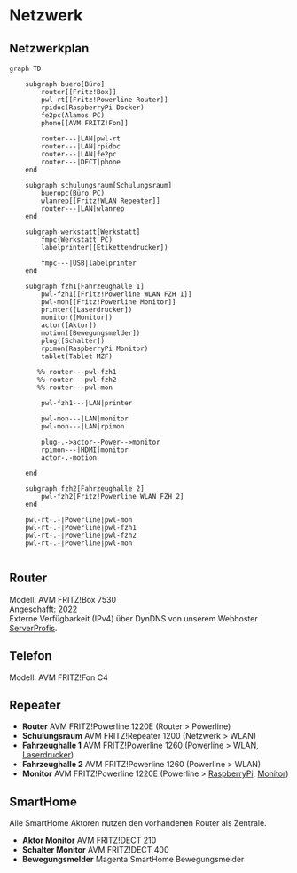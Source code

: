 # Netzwerk

## Netzwerkplan

```mermaid
graph TD

    subgraph buero[Büro]
        router[[Fritz!Box]]
        pwl-rt[[Fritz!Powerline Router]]
        rpidoc(RaspberryPi Docker)
        fe2pc(Alamos PC)
        phone[[AVM FRITZ!Fon]]
        
        router---|LAN|pwl-rt
        router---|LAN|rpidoc
        router---|LAN|fe2pc
        router---|DECT|phone
    end
    
    subgraph schulungsraum[Schulungsraum]
        bueropc(Büro PC)
        wlanrep[[Fritz!WLAN Repeater]]
        router---|LAN|wlanrep
    end
    
    subgraph werkstatt[Werkstatt]
        fmpc(Werkstatt PC)
        labelprinter([Etikettendrucker])
        
        fmpc---|USB|labelprinter
    end
    
    subgraph fzh1[Fahrzeughalle 1]
        pwl-fzh1[[Fritz!Powerline WLAN FZH 1]]
        pwl-mon[[Fritz!Powerline Monitor]]
        printer([Laserdrucker])
        monitor([Monitor])
        actor([Aktor])
        motion([Bewegungsmelder])
        plug([Schalter])
        rpimon(RaspberryPi Monitor)
        tablet(Tablet MZF)

       %% router---pwl-fzh1
       %% router---pwl-fzh2
       %% router---pwl-mon

        pwl-fzh1---|LAN|printer
        
        pwl-mon---|LAN|monitor
        pwl-mon---|LAN|rpimon
        
        plug-.->actor--Power-->monitor
        rpimon---|HDMI|monitor
        actor-.-motion

    end
    
    subgraph fzh2[Fahrzeughalle 2]
        pwl-fzh2[Fritz!Powerline WLAN FZH 2]
    end
    
    pwl-rt-.-|Powerline|pwl-mon
    pwl-rt-.-|Powerline|pwl-fzh1
    pwl-rt-.-|Powerline|pwl-fzh2
    pwl-rt-.-|Powerline|pwl-mon
    
```

## Router

Modell: AVM FRITZ!Box 7530  
Angeschafft: 2022  
Externe Verfügbarkeit (IPv4) über DynDNS von unserem Webhoster [ServerProfis](../Dienste/ServerProfis.md).

## Telefon

Modell: AVM FRITZ!Fon C4

## Repeater

* **Router** AVM FRITZ!Powerline 1220E (Router > Powerline)
* **Schulungsraum** AVM FRITZ!Repeater 1200 (Netzwerk > WLAN)
* **Fahrzeughalle 1** AVM FRITZ!Powerline 1260 (Powerline > WLAN, [Laserdrucker](Drucker.md#laserdrucker))
* **Fahrzeughalle 2** AVM FRITZ!Powerline 1260 (Powerline > WLAN)
* **Monitor** AVM FRITZ!Powerline 1220E (Powerline > [RaspberryPi](RaspberryPi.md#monitor), [Monitor](Visualisierung.md#monitor))

## SmartHome

Alle SmartHome Aktoren nutzen den vorhandenen Router als Zentrale.

* **Aktor Monitor** AVM FRITZ!DECT 210
* **Schalter Monitor** AVM FRITZ!DECT 400
* **Bewegungsmelder** Magenta SmartHome Bewegungsmelder
